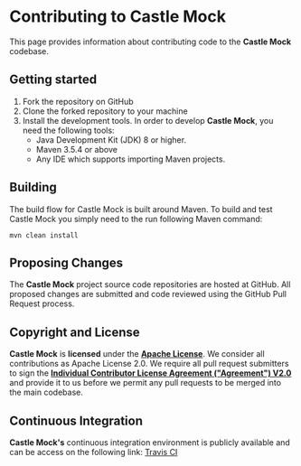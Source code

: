 # Contributing to Castle Mock

This page provides information about contributing code to the **Castle Mock** codebase.

## Getting started

1. Fork the repository on GitHub
2. Clone the forked repository to your machine
3. Install the development tools. In order to develop **Castle Mock**, you need the following tools:
   * Java Development Kit (JDK) 8 or higher.
   * Maven 3.5.4 or above
   * Any IDE which supports importing Maven projects.

## Building
The build flow for Castle Mock is built around Maven. To build and test Castle Mock you simply need to the run following Maven command:

    mvn clean install

## Proposing Changes
The **Castle Mock** project source code repositories are hosted at GitHub. All proposed changes are submitted and code reviewed using the GitHub Pull Request process.

## Copyright and License

**Castle Mock** is **licensed** under the **[Apache License](https://github.com/castlemock/castlemock/blob/master/LICENSE)**. 
We consider all contributions as Apache License 2.0. We require all pull request submitters to sign the **[Individual Contributor
License Agreement ("Agreement") V2.0](https://www.apache.org/licenses/icla.pdf)** and provide it to us before we permit any pull requests to be merged into the main codebase.

## Continuous Integration
**Castle Mock's** continuous integration environment is publicly available and can be access on the following link: [Travis CI](https://travis-ci.org/castlemock/castlemock)
